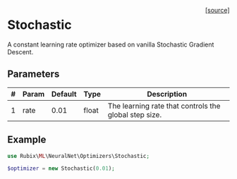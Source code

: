 <span style="float:right;"><a href="https://github.com/RubixML/RubixML/blob/master/src/NeuralNet/Optimizers/Stochastic.php">[source]</a></span>

# Stochastic
A constant learning rate optimizer based on vanilla Stochastic Gradient Descent.

## Parameters
| # | Param | Default | Type | Description |
|---|---|---|---|---|
| 1 | rate | 0.01 | float | The learning rate that controls the global step size. |

## Example
```php
use Rubix\ML\NeuralNet\Optimizers\Stochastic;

$optimizer = new Stochastic(0.01);
```